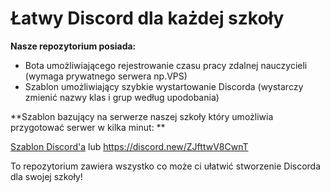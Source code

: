 # Łatwy Discord dla każdej szkoły

**Nasze repozytorium posiada:**
- Bota umożliwiającego rejestrowanie czasu pracy zdalnej nauczycieli (wymaga prywatnego serwera np.VPS)
- Szablon umożliwiający szybkie wystartowanie Discorda (wystarczy zmienić nazwy klas i grup według upodobania)


**Szablon bazujący na serwerze naszej szkoły który umożliwia przygotować serwer w kilka minut:
**

[Szablon Discord'a](https://discord.new/ZJfttwV8CwnT)
lub
https://discord.new/ZJfttwV8CwnT

To repozytorium zawiera wszystko co może ci ułatwić stworzenie Discorda dla swojej szkoły!
